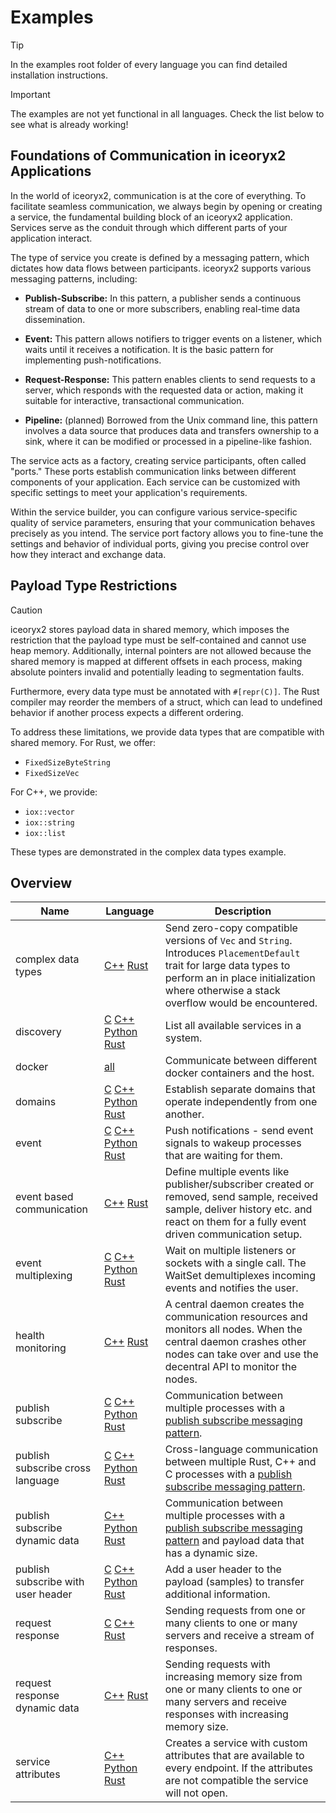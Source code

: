 # Examples

> [!TIP]
> In the examples root folder of every language you can find detailed
> installation instructions.

> [!IMPORTANT]
> The examples are not yet functional in all languages. Check the list below to see
> what is already working!

## Foundations of Communication in iceoryx2 Applications

In the world of iceoryx2, communication is at the core of everything. To
facilitate seamless communication, we always begin by opening or creating a
service, the fundamental building block of an iceoryx2 application. Services
serve as the conduit through which different parts of your application interact.

The type of service you create is defined by a messaging pattern, which dictates
how data flows between participants. iceoryx2 supports various messaging
patterns, including:

* **Publish-Subscribe:** In this pattern, a publisher sends a continuous stream
  of data to one or more subscribers, enabling real-time data dissemination.

* **Event:** This pattern allows notifiers to trigger events on a listener,
  which waits until it receives a notification. It is the basic pattern for
  implementing push-notifications.

* **Request-Response:** This pattern enables clients to send requests
  to a server, which responds with the requested data or action, making it
  suitable for interactive, transactional communication.

* **Pipeline:** (planned) Borrowed from the Unix command line, this pattern
  involves a data source that produces data and transfers ownership to a sink,
  where it can be modified or processed in a pipeline-like fashion.

The service acts as a factory, creating service participants, often called
"ports." These ports establish communication links between different components
of your application. Each service can be customized with specific settings to
meet your application's requirements.

Within the service builder, you can configure various service-specific quality
of service parameters, ensuring that your communication behaves precisely as you
intend. The service port factory allows you to fine-tune the settings and
behavior of individual ports, giving you precise control over how they interact
and exchange data.

## Payload Type Restrictions

> [!CAUTION]
> iceoryx2 stores payload data in shared memory, which imposes the restriction that
> the payload type must be self-contained and cannot use heap memory. Additionally,
> internal pointers are not allowed because the shared memory is mapped at different
> offsets in each process, making absolute pointers invalid and potentially leading
> to segmentation faults.
>
> Furthermore, every data type must be annotated with `#[repr(C)]`. The Rust
> compiler may reorder the members of a struct, which can lead to undefined
> behavior if another process expects a different ordering.

To address these limitations, we provide data types that are compatible with shared
memory. For Rust, we offer:

* `FixedSizeByteString`
* `FixedSizeVec`

For C++, we provide:

* `iox::vector`
* `iox::string`
* `iox::list`

These types are demonstrated in the complex data types example.

## Overview

| Name                               | Language                                                                                                                                                                                    | Description                                                                                                                                                                                                     |
| ---------------------------------- | ------------------------------------------------------------------------------------------------------------------------------------------------------------------------------------------- | --------------------------------------------------------------------------------------------------------------------------------------------------------------------------------------------------------------- |
| complex data types                 | [C++](cxx/complex_data_types) [Rust](rust/complex_data_types)                                                                                                                               | Send zero-copy compatible versions of `Vec` and `String`. Introduces `PlacementDefault` trait for large data types to perform an in place initialization where otherwise a stack overflow would be encountered. |
| discovery                          | [C](c/discovery) [C++](cxx/discovery) [Python](python/discovery) [Rust](rust/discovery)                                                                                                     | List all available services in a system.                                                                                                                                                                        |
| docker                             | [all](rust/docker)                                                                                                                                                                          | Communicate between different docker containers and the host.                                                                                                                                                   |
| domains                            | [C](c/domains) [C++](cxx/domains) [Python](python/domains) [Rust](rust/domains)                                                                                                             | Establish separate domains that operate independently from one another.                                                                                                                                         |
| event                              | [C](c/event) [C++](cxx/event) [Python](cxx/event) [Rust](rust/event)                                                                                                                        | Push notifications - send event signals to wakeup processes that are waiting for them.                                                                                                                          |
| event based communication          | [C++](cxx/event_based_communication) [Rust](rust/event_based_communication)                                                                                                                 | Define multiple events like publisher/subscriber created or removed, send sample, received sample, deliver history etc. and react on them for a fully event driven communication setup.                         |
| event multiplexing                 | [C](c/event_multiplexing) [C++](cxx/event_multiplexing) [Python](python/event_multiplexing) [Rust](rust/event_multiplexing)                                                                 | Wait on multiple listeners or sockets with a single call. The WaitSet demultiplexes incoming events and notifies the user.                                                                                      |
| health monitoring                  | [C++](cxx/health_monitoring) [Rust](rust/health_monitoring)                                                                                                                                 | A central daemon creates the communication resources and monitors all nodes. When the central daemon crashes other nodes can take over and use the decentral API to monitor the nodes.                          |
| publish subscribe                  | [C](c/publish_subscribe) [C++](cxx/publish_subscribe) [Python](python/publish_subscribe) [Rust](rust/publish_subscribe)                                                                     | Communication between multiple processes with a [publish subscribe messaging pattern](https://en.wikipedia.org/wiki/Publish–subscribe_pattern).                                                                 |
| publish subscribe cross language   | [C](c/publish_subscribe_cross_language) [C++](cxx/publish_subscribe_cross_language) [Python](python/publish_subscribe_cross_language) [Rust](rust/publish_subscribe_cross_language)         | Cross-language communication between multiple Rust, C++ and C processes with a [publish subscribe messaging pattern](https://en.wikipedia.org/wiki/Publish–subscribe_pattern).                                  |
| publish subscribe dynamic data     | [C++](cxx/publish_subscribe_dynamic_data) [Python](python/publish_subscribe_dynamic_data) [Rust](rust/publish_subscribe_dynamic_data)                                                       | Communication between multiple processes with a [publish subscribe messaging pattern](https://en.wikipedia.org/wiki/Publish–subscribe_pattern) and payload data that has a dynamic size.                        |
| publish subscribe with user header | [C](c/publish_subscribe_with_user_header) [C++](cxx/publish_subscribe_with_user_header) [Python](python/publish_subscribe_with_user_header) [Rust](rust/publish_subscribe_with_user_header) | Add a user header to the payload (samples) to transfer additional information.                                                                                                                                  |
| request response                   | [C](c/request_response) [C++](cxx/request_response) [Rust](rust/request_response)                                                                                                           | Sending requests from one or many clients to one or many servers and receive a stream of responses.                                                                                                             |
| request response dynamic data      | [C++](cxx/request_response_dynamic_data) [Rust](rust/request_response_dynamic_data)                                                                                                         | Sending requests with increasing memory size from one or many clients to one or many servers and receive responses with increasing memory size.                                                                 |
| service attributes                 | [C++](cxx/service_attributes) [Python](python/service_attributes) [Rust](rust/service_attributes)                                                                                           | Creates a service with custom attributes that are available to every endpoint. If the attributes are not compatible the service will not open.                                                                  |
